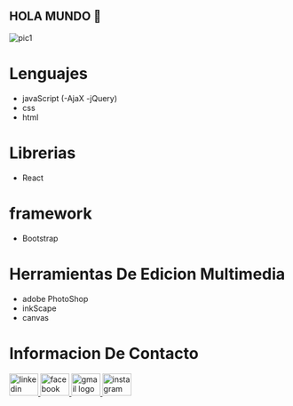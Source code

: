 ## HOLA MUNDO 👋 

![pic1](https://github.com/user-attachments/assets/92d3bf20-ea48-4369-a1a7-c038f85e1720)
# Lenguajes
* javaScript (-AjaX -jQuery)
* css
* html
# Librerias
* React
# framework
* Bootstrap
# Herramientas De Edicion Multimedia
* adobe PhotoShop
* inkScape
* canvas
# Informacion De Contacto
<div align="left">
  <a href="https://www.linkedin.com/in/ronald-julian-ordo%C3%B1ez-bohorquez-867202218" target="_blank">
    <img src="https://raw.githubusercontent.com/maurodesouza/profile-readme-generator/master/src/assets/icons/social/linkedin/default.svg" width="52" height="40" alt="linkedin logo"/>
  </a>
  <a href="https://www.facebook.com/ronal.j.ordonez " target="_blank">
    <img src="https://raw.githubusercontent.com/maurodesouza/profile-readme-generator/master/src/assets/icons/social/facebook/default.svg" width="52" height="40" alt="facebook logo"/>
  </a>
  <a href="mailto:ronal061193@gmail.com?subject=Interesado%20en%20sus%20servicios" target="_blank">
    <img src="https://raw.githubusercontent.com/maurodesouza/profile-readme-generator/master/src/assets/icons/social/gmail/default.svg" width="52" height="40" alt="gmail logo"/>
  </a>
  <a href="https://www.instagram.com/ronal.j.ordonez " target="_blank">
    <img src="https://raw.githubusercontent.com/maurodesouza/profile-readme-generator/master/src/assets/icons/social/instagram/default.svg" width="52" height="40" alt="instagram logo"/>
  </a>
</div>
